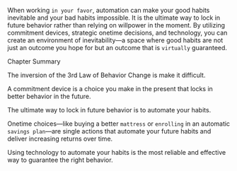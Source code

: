 When working `in your favor`, automation can make your good
habits inevitable and your bad habits impossible. It is the ultimate way
to lock in future behavior rather than relying on willpower in the
moment. By utilizing commitment devices, strategic onetime
decisions, and technology, you can create an environment of
inevitability—a space where good habits are not just an outcome you
hope for but an outcome that is `virtually` guaranteed.

Chapter Summary

The inversion of the 3rd Law of Behavior Change is make it
difficult.

A commitment device is a choice you make in the present that
locks in better behavior in the future.

The ultimate way to lock in future behavior is to automate your
habits.

Onetime choices—like buying a better `mattress` or `enrolling` in an
automatic `savings plan`—are single actions that automate your
future habits and deliver increasing returns over time.

Using technology to automate your habits is the most reliable and
effective way to guarantee the right behavior.